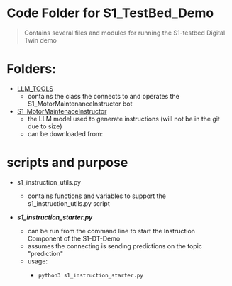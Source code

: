 # Code Folder for S1_TestBed_Demo

> Contains several files and modules for running the S1-testbed Digital Twin demo

# Folders:

* [LLM_TOOLS](/LLM_TOOLS)
  * contains the class the connects to and operates the S1_MotorMaintenanceInstructor bot
* [S1_MotorMaintenaceInstructor](/S1_MotorMaintenaceInstructor)
  * the LLM model used to generate instructions (will not be in the git due to size)
  * can be downloaded from:  

# scripts and purpose

* s1_instruction_utils.py
  * contains functions and variables to support the s1_instruction_utils.py script
 
* ***s1_instruction_starter.py***
  * can be run from the command line to start the Instruction Component of the S1-DT-Demo
  * assumes the connecting is sending predictions on the topic "prediction"
  * usage:
    * ```python
      python3 s1_instruction_starter.py
      ```

